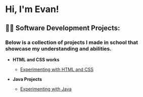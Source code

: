 <h1>Hi, I'm Evan! </h1>



<h2>👨‍💻 Software Development Projects:</h2>
<h3>Below is a collection of projects I made in school that showcase my understanding and abilities.</h3>

- <b>HTML and CSS works</b>
  - [Experimenting with HTML and CSS](https://github.com/EvanDreyer/HtmlCss-projects)
  
- <b>Java Projects</b>
  - [Experimenting with Java](https://github.com/EvanDreyer/Java-Projects)
   <!--
- <b>PowerShell</b>
  - [Windows EventLog: Failed RDP Logins Source IP to full GeoData Conversion](https://github.com/joshmadakor1/Sentinel-Lab)
  - [JWipe (Disk Wiping Utility)](https://github.com/joshmadakor1/Jwipe.PowerShell)
  - [Active Directory Bulk User Creation](https://github.com/joshmadakor1/AD_PS)
  - [FIM (File Integrity Monitor)](https://github.com/joshmadakor1/PowerShell-Integrity-FIM)
- <b>C# (.NET Desktop Applications)</b>
  - [Ransomware Proof of Concept (Encrypter)](https://github.com/joshmadakor1/EncrypterPOC)
  - [Ransomware Proof of Concept (Decrypter)](https://github.com/joshmadakor1/DecrypterPOC)
  - [Keylogger with Email Capability](https://github.com/joshmadakor1/Key-Logger-With-Email)
- <b>Python</b>
  - [Package Delivery Application (Datastructures and Algorithms Demo)](https://github.com/joshmadakor1/Package-Delivery-Pathfinding-Algorithm)
  - --> 
<h2> Connect with me:</h2>
 <a href="https://www.linkedin.com/in/evan-dreyer-8a3b76281">LinkedIn



